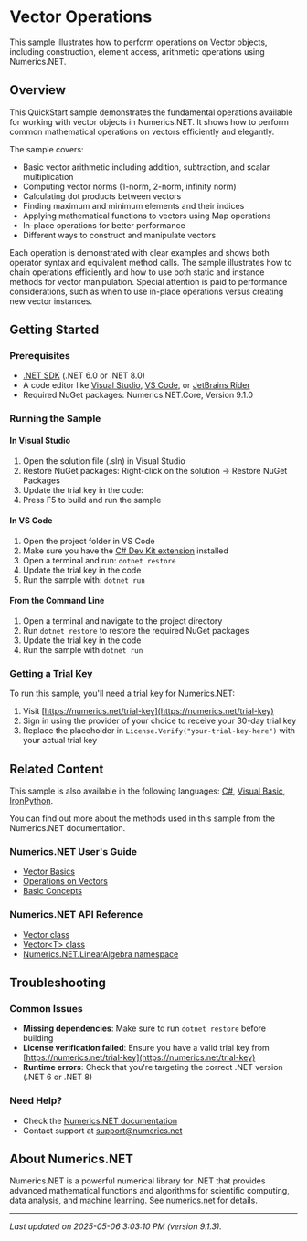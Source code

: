 # Vector Operations

This sample illustrates how to perform operations on Vector objects, including construction, element access, arithmetic operations using Numerics.NET.

## Overview

This QuickStart sample demonstrates the fundamental operations available for working with vector objects in 
Numerics.NET. It shows how to perform common mathematical operations on vectors efficiently and elegantly.

The sample covers:
- Basic vector arithmetic including addition, subtraction, and scalar multiplication
- Computing vector norms (1-norm, 2-norm, infinity norm)
- Calculating dot products between vectors
- Finding maximum and minimum elements and their indices
- Applying mathematical functions to vectors using Map operations
- In-place operations for better performance
- Different ways to construct and manipulate vectors

Each operation is demonstrated with clear examples and shows both operator syntax and equivalent method
calls. The sample illustrates how to chain operations efficiently and how to use both static and
instance methods for vector manipulation. Special attention is paid to performance considerations,
such as when to use in-place operations versus creating new vector instances.


## Getting Started

### Prerequisites

- [.NET SDK](https://dotnet.microsoft.com/download) (.NET 6.0 or .NET 8.0)
- A code editor like [Visual Studio](https://visualstudio.microsoft.com/), [VS Code](https://code.visualstudio.com/), or [JetBrains Rider](https://www.jetbrains.com/rider/)
- Required NuGet packages: Numerics.NET.Core, Version 9.1.0

### Running the Sample

#### In Visual Studio
1. Open the solution file (.sln) in Visual Studio
2. Restore NuGet packages: Right-click on the solution → Restore NuGet Packages
3. Update the trial key in the code:
4. Press F5 to build and run the sample

#### In VS Code

1. Open the project folder in VS Code
2. Make sure you have the [C# Dev Kit extension](https://marketplace.visualstudio.com/items?itemName=ms-dotnettools.csdevkit) installed
3. Open a terminal and run: `dotnet restore`
4. Update the trial key in the code 
5. Run the sample with: `dotnet run`

#### From the Command Line

1. Open a terminal and navigate to the project directory
2. Run `dotnet restore` to restore the required NuGet packages
3. Update the trial key in the code
4. Run the sample with `dotnet run`

### Getting a Trial Key

To run this sample, you'll need a trial key for Numerics.NET:

1. Visit [https://numerics.net/trial-key](https://numerics.net/trial-key)
2. Sign in using the provider of your choice to receive your 30-day trial key
3. Replace the placeholder in `License.Verify("your-trial-key-here")` with your actual trial key

## Related Content

This sample is also available in the following languages: 
[C#](https://github.com/NumericsDotNet/quickstart-csharp/tree/net462/linear-algebra/vectors/vector-operations), [Visual Basic](https://github.com/NumericsDotNet/quickstart-visualbasic/tree/net462/linear-algebra/vectors/vector-operations), [IronPython](https://github.com/NumericsDotNet/quickstart-ironpython/tree/net462/linear-algebra/vectors/vector-operations).

You can find out more about the methods used in this sample from the Numerics.NET documentation.

### Numerics.NET User's Guide

- [Vector Basics](https://numerics.netvector-and-matrix/vectors/vector-basics)
- [Operations on Vectors](https://numerics.netvector-and-matrix/vectors/operations-on-vectors)
- [Basic Concepts](https://numerics.netvector-and-matrix/basic-concepts)

### Numerics.NET API Reference

- [Vector class](https://numerics.net/documentation/latest/reference/numerics.net.vector)
- [Vector&lt;T&gt; class](https://numerics.net/documentation/latest/reference/numerics.net.vector-1)
- [Numerics.NET.LinearAlgebra namespace](https://numerics.net/documentation/latest/reference/numerics.net.linearalgebra)


## Troubleshooting

### Common Issues

- **Missing dependencies**: Make sure to run `dotnet restore` before building
- **License verification failed**: Ensure you have a valid trial key from [https://numerics.net/trial-key](https://numerics.net/trial-key)
- **Runtime errors**: Check that you're targeting the correct .NET version (.NET 6 or .NET 8)

### Need Help?

- Check the [Numerics.NET documentation](https://numerics.net/documentation/)
- Contact support at [support@numerics.net](mailto:support@numerics.net?subject=VectorOperations%20QuickStart%20Sample%20%28F%23%29)

## About Numerics.NET

Numerics.NET is a powerful numerical library for .NET that provides advanced mathematical 
functions and algorithms for scientific computing, data analysis, and machine learning.
See [numerics.net](https://numerics.net) for details.

---

_Last updated on 2025-05-06 3:03:10 PM (version 9.1.3)._
